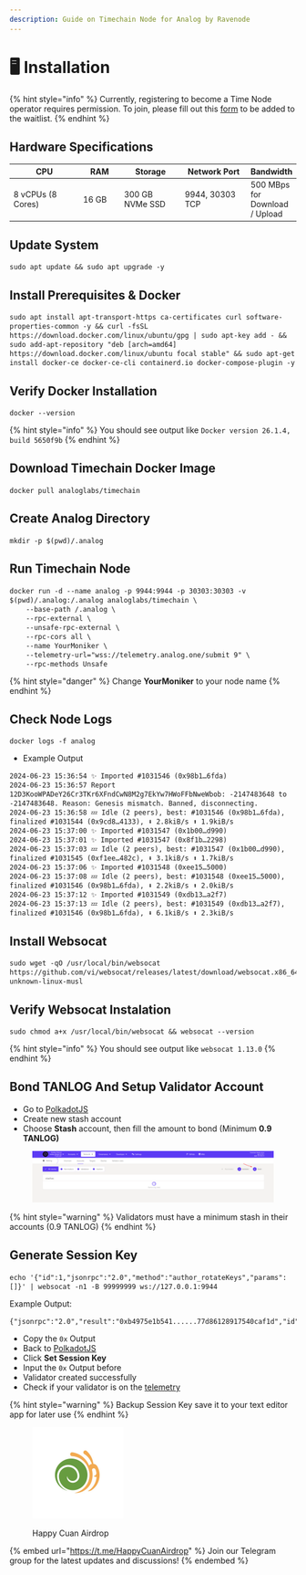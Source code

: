 ```yaml
---
description: Guide on Timechain Node for Analog by Ravenode
---
```


# 🖥️ Installation

{% hint style="info" %}
Currently, registering to become a Time Node operator requires permission. To join, please fill out this [form](https://l5d87lam6fy.typeform.com/to/kwlADm6U) to be added to the waitlist.
{% endhint %}

## **Hardware Specifications**

<table><thead><tr><th width="186">CPU</th><th width="89">RAM</th><th width="141">Storage</th><th width="154">Network Port</th><th>Bandwidth</th></tr></thead><tbody><tr><td>8 vCPUs (8 Cores)</td><td>16 GB</td><td>300 GB NVMe SSD</td><td>9944, 30303 TCP</td><td>500 MBps for Download / Upload</td></tr></tbody></table>

## Update System <a href="#install-dependencies" id="install-dependencies"></a>

```
sudo apt update && sudo apt upgrade -y
```

## Install Prerequisites & Docker

```
sudo apt install apt-transport-https ca-certificates curl software-properties-common -y && curl -fsSL https://download.docker.com/linux/ubuntu/gpg | sudo apt-key add - && sudo add-apt-repository "deb [arch=amd64] https://download.docker.com/linux/ubuntu focal stable" && sudo apt-get install docker-ce docker-ce-cli containerd.io docker-compose-plugin -y
```

## Verify Docker Installation <a href="#download-binary--copy-to-usrbin" id="download-binary--copy-to-usrbin"></a>

```
docker --version
```

{% hint style="info" %}
You should see output like `Docker version 26.1.4, build 5650f9b`
{% endhint %}

## Download Timechain Docker Image

```
docker pull analoglabs/timechain
```

## Create Analog Directory

```
mkdir -p $(pwd)/.analog
```

## Run Timechain Node

```
docker run -d --name analog -p 9944:9944 -p 30303:30303 -v $(pwd)/.analog:/.analog analoglabs/timechain \
    --base-path /.analog \
    --rpc-external \
    --unsafe-rpc-external \
    --rpc-cors all \
    --name YourMoniker \
    --telemetry-url="wss://telemetry.analog.one/submit 9" \
    --rpc-methods Unsafe
```

{% hint style="danger" %}
Change **YourMoniker** to your node name
{% endhint %}

## Check Node Logs

```
docker logs -f analog
```

* Example Output

```
2024-06-23 15:36:54 ✨ Imported #1031546 (0x98b1…6fda)    
2024-06-23 15:36:57 Report 12D3KooWPADeY26Cr3TKr6XFndCwN8M2g7EkYw7HWoFFbNweWbob: -2147483648 to -2147483648. Reason: Genesis mismatch. Banned, disconnecting.    
2024-06-23 15:36:58 💤 Idle (2 peers), best: #1031546 (0x98b1…6fda), finalized #1031544 (0x9cd8…4133), ⬇ 2.8kiB/s ⬆ 1.9kiB/s    
2024-06-23 15:37:00 ✨ Imported #1031547 (0x1b00…d990)    
2024-06-23 15:37:01 ✨ Imported #1031547 (0x8f1b…2298)    
2024-06-23 15:37:03 💤 Idle (2 peers), best: #1031547 (0x1b00…d990), finalized #1031545 (0xf1ee…482c), ⬇ 3.1kiB/s ⬆ 1.7kiB/s    
2024-06-23 15:37:06 ✨ Imported #1031548 (0xee15…5000)    
2024-06-23 15:37:08 💤 Idle (2 peers), best: #1031548 (0xee15…5000), finalized #1031546 (0x98b1…6fda), ⬇ 2.2kiB/s ⬆ 2.0kiB/s    
2024-06-23 15:37:12 ✨ Imported #1031549 (0xdb13…a2f7)    
2024-06-23 15:37:13 💤 Idle (2 peers), best: #1031549 (0xdb13…a2f7), finalized #1031546 (0x98b1…6fda), ⬇ 6.1kiB/s ⬆ 2.3kiB/s    
```

## Install Websocat

```
sudo wget -qO /usr/local/bin/websocat https://github.com/vi/websocat/releases/latest/download/websocat.x86_64-unknown-linux-musl
```

## Verify Websocat Instalation

```
sudo chmod a+x /usr/local/bin/websocat && websocat --version
```

{% hint style="info" %}
You should see output like `websocat 1.13.0`
{% endhint %}

## Bond TANLOG And Setup Validator Account <a href="#bond-tnt-and-setup-validator-account" id="bond-tnt-and-setup-validator-account"></a>

* Go to [PolkadotJS](https://polkadot.js.org/apps/?rpc=wss%3A%2F%2Frpc.testnet.analog.one#/staking/actions)
* Create new stash account
* Choose **Stash** account, then fill the amount to bond (Minimum **0.9 TANLOG)**

<figure><img src="../../.gitbook/assets/image (1).png" alt=""><figcaption></figcaption></figure>

{% hint style="warning" %}
Validators must have a minimum stash in their accounts (0.9 TANLOG)
{% endhint %}

## Generate Session Key

```
echo '{"id":1,"jsonrpc":"2.0","method":"author_rotateKeys","params":[]}' | websocat -n1 -B 99999999 ws://127.0.0.1:9944
```

Example Output:

```
{"jsonrpc":"2.0","result":"0xb4975e1b541......77d86128917540caf1d","id":1}
```

* Copy the `0x` Output
* Back to [PolkadotJS](https://polkadot.js.org/apps/?rpc=wss%3A%2F%2Frpc.testnet.analog.one#/staking/actions)
* Click **Set Session Key**
* Input the `0x` Output before
* Validator created successfully
* Check if your validator is on the [telemetry](https://telemetry.analog.one/#/0x0614f7b74a2e47f7c8d8e2a5335be84bdde9402a43f5decdec03200a87c8b943)

{% hint style="warning" %}
Backup Session Key save it to your text editor app for later use
{% endhint %}

<div data-full-width="true"><figure><img src="../../.gitbook/assets/HCA logo.jpg" alt="" width="160"><figcaption><p>Happy Cuan Airdrop</p></figcaption></figure></div>

{% embed url="https://t.me/HappyCuanAirdrop" %}
Join our Telegram group for the latest updates and discussions!
{% endembed %}
